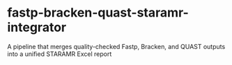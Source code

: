 # fastp-bracken-quast-staramr-integrator
A pipeline that merges quality-checked Fastp, Bracken, and QUAST outputs into a unified STARAMR Excel report
